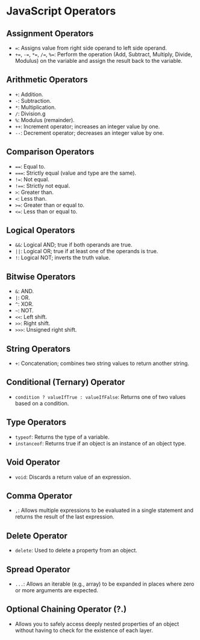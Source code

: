 # JavaScript Operators

## Assignment Operators
- `=`: Assigns value from right side operand to left side operand.
- `+=`, `-=`, `*=`, `/=`, `%=`: Perform the operation (Add, Subtract, Multiply, Divide, Modulus) on the variable and assign the result back to the variable.

## Arithmetic Operators
- `+`: Addition.
- `-`: Subtraction.
- `*`: Multiplication.
- `/`: Division.g
- `%`: Modulus (remainder).
- `++`: Increment operator; increases an integer value by one.
- `--`: Decrement operator; decreases an integer value by one.

## Comparison Operators
- `==`: Equal to.
- `===`: Strictly equal (value and type are the same).
- `!=`: Not equal.
- `!==`: Strictly not equal.
- `>`: Greater than.
- `<`: Less than.
- `>=`: Greater than or equal to.
- `<=`: Less than or equal to.

## Logical Operators
- `&&`: Logical AND; true if both operands are true.
- `||`: Logical OR; true if at least one of the operands is true.
- `!`: Logical NOT; inverts the truth value.

## Bitwise Operators
- `&`: AND.
- `|`: OR.
- `^`: XOR.
- `~`: NOT.
- `<<`: Left shift.
- `>>`: Right shift.
- `>>>`: Unsigned right shift.

## String Operators
- `+`: Concatenation; combines two string values to return another string.

## Conditional (Ternary) Operator
- `condition ? valueIfTrue : valueIfFalse`: Returns one of two values based on a condition.

## Type Operators
- `typeof`: Returns the type of a variable.
- `instanceof`: Returns true if an object is an instance of an object type.

## Void Operator
- `void`: Discards a return value of an expression.

## Comma Operator
- `,`: Allows multiple expressions to be evaluated in a single statement and returns the result of the last expression.

## Delete Operator
- `delete`: Used to delete a property from an object.

## Spread Operator
- `...`: Allows an iterable (e.g., array) to be expanded in places where zero or more arguments are expected.

## Optional Chaining Operator (?.)
- Allows you to safely access deeply nested properties of an object without having to check for the existence of each layer.
